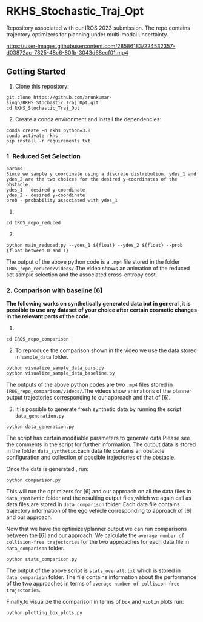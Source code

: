 # RKHS_Stochastic_Traj_Opt
Repository associated with our IROS 2023 submission. The repo contains trajectory optimizers for planning under multi-modal uncertainty.

https://user-images.githubusercontent.com/28586183/224532357-d03872ac-7825-48c6-80fb-3043d68ecf01.mp4

## Getting Started

1. Clone this repository:
```
git clone https://github.com/arunkumar-singh/RKHS_Stochastic_Traj_Opt.git
cd RKHS_Stochastic_Traj_Opt
```
2. Create a conda environment and install the dependencies:

```
conda create -n rkhs python=3.8
conda activate rkhs
pip install -r requirements.txt
```
### 1. Reduced Set Selection
``` 
params: 
Since we sample y coordinate using a discrete distribution, ydes_1 and ydes_2 are the two choices for the desired y-coordinates of the obstacle. 
ydes_1 - desired y-coordinate
ydes_2 - desired y-coordinate
prob - probability associated with ydes_1
```

1. 
``` 
cd IROS_repo_reduced 
```

2. 
```
python main_reduced.py --ydes_1 ${float} --ydes_2 ${float} --prob {float between 0 and 1}

```

The output of the above python code is a ```.mp4``` file stored in the folder ```IROS_repo_reduced/videos/```.The video shows an animation of the reduced set sample selection and the associated cross-entropy cost.

### 2. Comparison with baseline [6]

**The following works on synthetically generated data but in general ,it is possible to use any dataset of your choice after certain cosmetic changes in the relevant parts of the code.**

1. 
```
cd IROS_repo_comparison
```

2. To reproduce the comparison shown in the video we use the data stored in ```sample_data``` folder.
```
python visualize_sample_data_ours.py
python visualize_sample_data_baseline.py
```
The outputs of the above python codes are two ```.mp4``` files stored in ```IROS_repo_comparison/videos/```.The videos show animations of the planner output trajectories corresponding to our approach and that of [6].

3. It is possible to generate fresh synthetic data by running the script ```data_generation.py```
```
python data_generation.py
```

The script has certain modifiable parameters to generate data.Please see the comments in the script for further information. The output data is stored in the folder ```data_synthetic```.Each data file contains an obstacle configuration and collection of possible trajectories of the obstacle.

Once the data is generated , run:
```
python comparison.py
```
This will run the optimizers for [6] and our approach on all the data files in ```data_synthetic``` folder and the resulting output files,which we again call as data files,are stored in ```data_comparison``` folder. Each data file contains trajectory information of the ego vehicle corresponding to approach of [6] and our approach.

Now that we have the optimizer/planner output we can run comparisons between the [6] and our approach. We calculate the ```average number of collision-free trajectories``` for the two approaches for each data file in ```data_comparison``` folder. 
```
python stats_comparison.py
```
The output of the above script is ```stats_overall.txt``` which is stored in ```data_comparison``` folder. The file contains information about the performance of the two approaches in terms of ```average number of collision-free trajectories```.

Finally,to visualize the comparison in terms of ```box``` and ```violin``` plots run:
```
python plotting_box_plots.py
```



